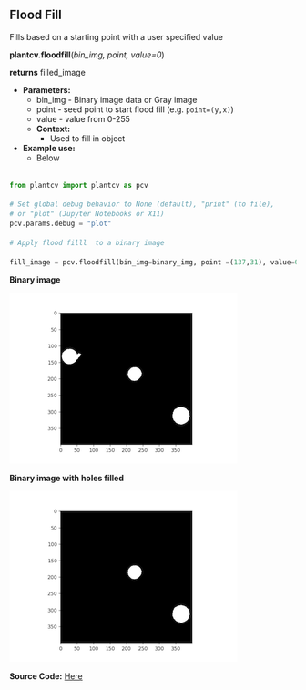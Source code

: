 ## Flood Fill 

Fills based on a starting point with a user specified value

**plantcv.floodfill**(*bin_img, point, value=0*)

**returns** filled_image

- **Parameters:**
    - bin_img - Binary image data or Gray image
    - point - seed point to start flood fill (e.g. `point=(y,x)`) 
    - value - value from 0-255 
  - **Context:**
    - Used to fill in object 
- **Example use:**
    - Below

```python

from plantcv import plantcv as pcv

# Set global debug behavior to None (default), "print" (to file), 
# or "plot" (Jupyter Notebooks or X11)
pcv.params.debug = "plot"

# Apply flood filll  to a binary image 

fill_image = pcv.floodfill(bin_img=binary_img, point =(137,31), value=0)

```

**Binary image**

![Screenshot](img/documentation_images/floodfill/Figure1.png)

**Binary image with holes filled**

![Screenshot](img/documentation_images/floodfill/floodfill-Figure2.png)

**Source Code:** [Here](https://github.com/danforthcenter/plantcv/blob/main/plantcv/plantcv/floodfill.py)
